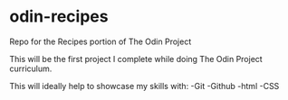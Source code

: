 # odin-recipes
Repo for the Recipes portion of The Odin Project

This will be the first project I complete while doing The Odin Project curriculum.  

This will ideally help to showcase my skills with:
-Git
-Github
-html
-CSS
